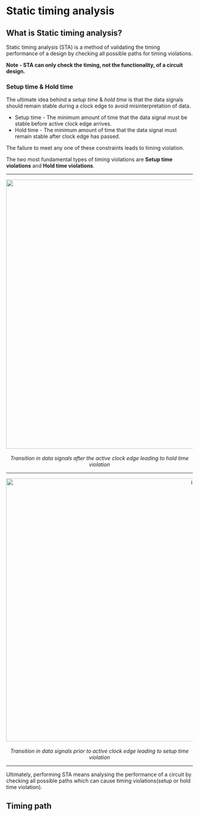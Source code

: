 # Static timing analysis

## What is Static timing analysis?
Static timing analysis (STA) is a method of validating the timing performance of a design by checking all possible paths for timing violations.

**Note -  STA can only check the timing, not the functionality, of a circuit design.**

### Setup time & Hold time
The ultimate idea behind a *setup time* & *hold time* is that the data signals should remain stable during a clock edge to avoid misinterpretation of data.
- Setup time - The minimum amount of time that the data signal must be stable before active clock edge arrives.
- Hold time - The minimum amount of time that the data signal must remain stable after clock edge has passed.

The failure to meet any one of these constraints leads to timing violation.

The two most fundamental types of timing violations are **Setup time violations** and **Hold time violations**.

---

<div align="center">
 <img width="1054" height="724" alt="image" src="https://github.com/user-attachments/assets/86f10697-30ce-4cd6-aa8b-000c89064f56" />
  </br>
  <br/>
  <em> Transition in data signals after the active clock edge leading to hold time violation </em>
</div>

---

<div align="center">
 <img width="1023" height="708" alt="image" src="https://github.com/user-attachments/assets/eae5d990-3a48-4a03-a40c-95d706360052" />
  </br>
  <br/>
  <em> Transition in data signals prior to active clock edge leading to setup time violation </em>
</div>

---

Ultimately, performing STA means analysing the performance of a circuit by checking all possible paths which can cause timing violations(setup or hold time violation).

## Timing path
